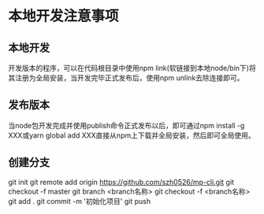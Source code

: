 # 本地开发注意事项
## **本地开发**
开发版本的程序，可以在代码根目录中使用npm link(软链接到本地node/bin下)将其注册为全局安装，当开发完毕正式发布后，使用npm unlink去除连接即可。
## **发布版本**
当node包开发完成并使用publish命令正式发布以后，即可通过npm install -g XXX或yarn global add XXX直接从npm上下载并全局安装，然后即可全局使用。

## **创建分支**
git init 
git remote add origin https://github.com/szh0526/mp-cli.git
git checkout -f master
git branch <branch名称>
git checkout -f <branch名称>
git add .
git commit -m '初始化项目'
git push